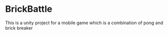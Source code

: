 # BrickBattle
This is a unity project for a mobile game which is a combination of pong and brick breaker
